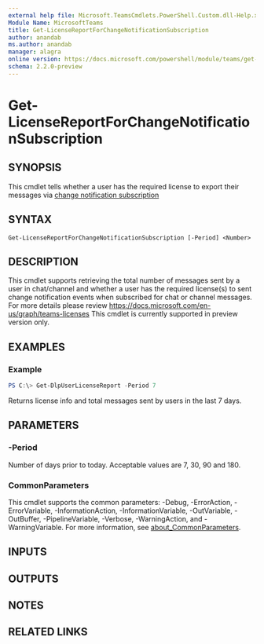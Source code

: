 ```yaml
---
external help file: Microsoft.TeamsCmdlets.PowerShell.Custom.dll-Help.xml
Module Name: MicrosoftTeams
title: Get-LicenseReportForChangeNotificationSubscription
author: anandab
ms.author: anandab
manager: alagra
online version: https://docs.microsoft.com/powershell/module/teams/get-licensereportforchangenotificationsubscription 
schema: 2.2.0-preview
---
```


# Get-LicenseReportForChangeNotificationSubscription

## SYNOPSIS

This cmdlet tells whether a user has the required license to export their messages via [change notification subscription](https://docs.microsoft.com/en-us/graph/teams-licenses)

## SYNTAX

```
Get-LicenseReportForChangeNotificationSubscription [-Period] <Number> 
```

## DESCRIPTION

This cmdlet supports retrieving the total number of messages sent by a user in chat/channel and whether a user has the required license(s) to sent change notification events when subscribed for chat or channel messages. For more details please review https://docs.microsoft.com/en-us/graph/teams-licenses
This cmdlet is currently supported in preview version only.

## EXAMPLES

### Example
```powershell
PS C:\> Get-DlpUserLicenseReport -Period 7
```

Returns license info and total messages sent by users in the last 7 days.

## PARAMETERS

### -Period

Number of days prior to today. Acceptable values are 7, 30, 90 and 180.

### CommonParameters
This cmdlet supports the common parameters: -Debug, -ErrorAction, -ErrorVariable, -InformationAction, -InformationVariable, -OutVariable, -OutBuffer, -PipelineVariable, -Verbose, -WarningAction, and -WarningVariable. For more information, see [about_CommonParameters](https://go.microsoft.com/fwlink/?LinkID=113216).

## INPUTS

## OUTPUTS

## NOTES

## RELATED LINKS 
